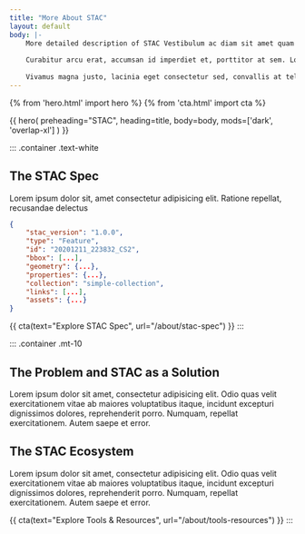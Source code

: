 ```yaml
---
title: "More About STAC"
layout: default
body: |-
    More detailed description of STAC Vestibulum ac diam sit amet quam vehicula elementum sed sit amet dui. Donec rutrum congue leo eget malesuada. Vivamus suscipit tortor eget felis porttitor volutpat. Praesent sapien massa, convallis a pellentesque nec, egestas non nisi.
    
    Curabitur arcu erat, accumsan id imperdiet et, porttitor at sem. Lorem ipsum dolor sit amet, consectetur adipiscing elit. Proin eget tortor risus. Nulla quis lorem ut libero malesuada feugiat.
    
    Vivamus magna justo, lacinia eget consectetur sed, convallis at tellus. Vivamus suscipit tortor eget felis porttitor volutpat.
---
```

{% from 'hero.html' import hero %}
{% from 'cta.html' import cta %}

{{ hero(
    preheading="STAC",
    heading=title,
    body=body,
    mods=['dark', 'overlap-xl']
) }}

::: .container .text-white
## The STAC Spec

Lorem ipsum dolor sit, amet consectetur adipisicing elit. Ratione repellat, recusandae delectus

```json
{
    "stac_version": "1.0.0",
    "type": "Feature",
    "id": "20201211_223832_CS2",
    "bbox": [...],
    "geometry": {...},
    "properties": {...},
    "collection": "simple-collection",
    "links": [...],
    "assets": {...}
}
``` 

{{ cta(text="Explore STAC Spec", url="/about/stac-spec") }}
:::

::: .container .mt-10
## The Problem and STAC as a Solution

Lorem ipsum dolor sit amet, consectetur adipisicing elit. Odio quas velit exercitationem vitae ab maiores voluptatibus itaque, incidunt excepturi dignissimos dolores, reprehenderit porro. Numquam, repellat exercitationem. Autem saepe et error.

## The STAC Ecosystem

Lorem ipsum dolor sit amet, consectetur adipisicing elit. Odio quas velit exercitationem vitae ab maiores voluptatibus itaque, incidunt excepturi dignissimos dolores, reprehenderit porro. Numquam, repellat exercitationem. Autem saepe et error.

{{ cta(text="Explore Tools & Resources", url="/about/tools-resources") }}
:::